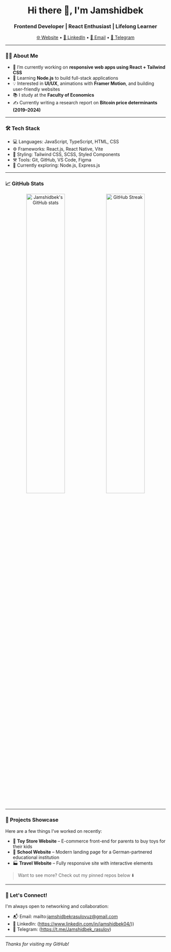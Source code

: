 <h1 align="center">Hi there 👋, I'm Jamshidbek</h1>
<h3 align="center">Frontend Developer | React Enthusiast | Lifelong Learner</h3>

<p align="center">
  <a href="https://rasulov.vercel.app">🌐 Website</a> • 
  <a href="https://www.linkedin.com/in/jamshidbek04/">🔗 LinkedIn</a> • 
  <a href="mailto:jamshidbekrasulovuz@gmail.com">📧 Email</a> • 
  <a href="https://t.me/Jamshidbek_rasulov">💬 Telegram</a>
</p>

---

### 👨‍💻 About Me

- 🔭 I’m currently working on **responsive web apps using React + Tailwind CSS**
- 🌱 Learning **Node.js** to build full-stack applications
- 💡 Interested in **UI/UX**, animations with **Framer Motion**, and building user-friendly websites
- 📚 I study at the **Faculty of Economics**
- ✍️ Currently writing a research report on **Bitcoin price determinants (2019–2024)**

---

### 🛠️ Tech Stack

- 💻 Languages: JavaScript, TypeScript, HTML, CSS
- ⚙️ Frameworks: React.js, React Native, Vite
- 🎨 Styling: Tailwind CSS, SCSS, Styled Components
- ⚒️ Tools: Git, GitHub, VS Code, Figma
- 🧰 Currently exploring: Node.js, Express.js

---

### 📈 GitHub Stats

<p align="center">
  <img src="https://github-readme-stats.vercel.app/api?username=rasulovj&show_icons=true&theme=tokyonight" alt="Jamshidbek's GitHub stats" width="49%"/>
  <img src="https://github-readme-streak-stats.herokuapp.com/?user=rasulovj&theme=tokyonight" alt="GitHub Streak" width="49%" />
</p>

---

### 📂 Projects Showcase

Here are a few things I’ve worked on recently:

- 🧸 **Toy Store Website** – E-commerce front-end for parents to buy toys for their kids  
- 🏫 **School Website** – Modern landing page for a German-partnered educational institution  
- 🏭 **Travel Website** – Fully responsive site with interactive elements

> Want to see more? Check out my pinned repos below ⬇️

---

### 🤝 Let's Connect!

I'm always open to networking and collaboration:

- 📬 Email: mailto:jamshidbekrasulovuz@gmail.com
- 📎 LinkedIn: (https://www.linkedin.com/in/jamshidbek04/))  
- 💬 Telegram: (https://t.me/Jamshidbek_rasulov)

---

_Thanks for visiting my GitHub!_

